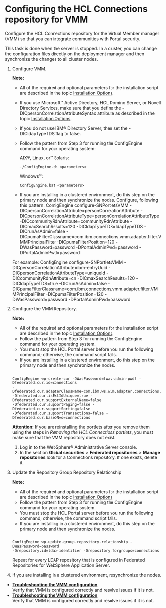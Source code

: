 # Configuring the HCL Connections repository for VMM

Configure the HCL Connections repository for the Virtual Member manager \(VMM\) so that you can integrate communities with Portal security.

This task is done when the server is stopped. In a cluster, you can change the configuration files directly on the deployment manager and then synchronize the changes to all cluster nodes.

1.  Configure VMM.

    **Note:**

    -   All of the required and optional parameters for the installation script are described in the topic [Installation Options](r_connections_portlets_install_options.md).
    -   If you use Microsoft™ Active Directory, HCL Domino Server, or Novell Directory Services, make sure that you define the -DICpersonCorrelationAttributeSyntax attribute as described in the topic [Installation Options](r_connections_portlets_install_options.md).
    -   If you do not use IBM® Directory Server, then set the -DICldapTypeTDS flag to false.
    -   Follow the pattern from Step 3 for running the ConfigEngine command for your operating system:

        AIX®, Linux, or™ Solaris:

        ```
        ./ConfigEngine.sh <parameters>
        ```

        Windows™:

        ```
        ConfigEngine.bat <parameters>
        ```

    -   If you are installing in a clustered environment, do this step on the primary node and then synchronize the nodes.
    Configure, following this pattern: ConfigEngine configure-SNPortletsVMM -DICpersonCorrelationAttribute=personCorrelationAttribute -DICpersonCorrelationAttributeType=personCorrelationAttributeType -DICcommunityRdnAttribute=communityRdnAttribute -DICmaxSearchResults=120 -DICldapTypeTDS=ldapTypeTDS -DICrunAsAdmin=false -DICpumaFilterClassname=com.ibm.connections.vmm.adapter.filter.VMMPrincipalFilter -DICpumaFilterPosition=120 -DWasPassword=password -DPortalAdminPwd=password -DPortalAdminPwd=password

    For example: ConfigEngine configure-SNPortletsVMM -DICpersonCorrelationAttribute=ibm-entryUuid -DICpersonCorrelationAttributeType=uniqueId -DICcommunityRdnAttribute=cn -DICmaxSearchResults=120 -DICldapTypeTDS=true -DICrunAsAdmin=false -DICpumaFilterClassname=com.ibm.connections.vmm.adapter.filter.VMMPrincipalFilter -DICpumaFilterPosition=120 -DWasPassword=password -DPortalAdminPwd=password

2.  Configure the VMM Repository.

    **Note:**

    -   All of the required and optional parameters for the installation script are described in the topic [Installation Options](r_connections_portlets_install_options.md).
    -   Follow the pattern from Step 3 for running the ConfigEngine command for your operating system.
    -   You must stop the HCL Portal server before you run the following command; otherwise, the command script fails.
    -   If you are installing in a clustered environment, do this step on the primary node and then synchronize the nodes.
    ```
    
    ConfigEngine wp-create-cur -DWasPassword=[was-admin-pwd] -Dfederated.cur.id=connections 
    -Dfederated.cur.adapterClassName=com.ibm.ws.wim.adapter.connections.ConnectionsAdapter 
    -Dfederated.cur.isExtIdUnique=true -Dfederated.cur.supportExternalName=false 
    -Dfederated.cur.supportPaging=false -Dfederated.cur.supportSorting=false 
    -Dfederated.cur.supportTransactions=false -Dfederated.cur.baseDN=o=connections
    ```

    **Attention:** If you are reinstalling the portlets after you remove them using the steps in *Removing the HCL Connections portlets*, you must make sure that the VMM repository does not exist.

    1.  Log in to the WebSphere® Administrative Server console.
    2.  In the section **Global securities** \> **Federated repositories** \> **Manage repositories** look for a Connections repository. If one exists, delete it.
3.  Update the Repository Group Repository Relationship

    **Note:**

    -   All of the required and optional parameters for the installation script are described in the topic [Installation Options](r_connections_portlets_install_options.md)
    -   Follow the pattern from Step 3 for running the ConfigEngine command for your operating system.
    -   You must stop the HCL Portal server before you run the following command; otherwise, the command script fails.
    -   If you are installing in a clustered environment, do this step on the primary node and then synchronize the nodes.
    ```
    
    ConfigEngine wp-update-group-repository-relationship -DWasPassword=password
    -Drepository.id=ldap-identifier -Drepository.forgroups=connections
    ```

    Repeat for every LDAP repository that is configured in Federated Repositories for WebSphere Application Server.

4.  If you are installing in a clustered environment, resynchronize the nodes.


-   **[Troubleshooting the VMM configuration](../connect/r_connections_portlets_vmm_troubleshooting.md)**  
Verify that VMM is configured correctly and resolve issues if it is not.
-   **[Troubleshooting the VMM configuration](../connect/r_connections_portlets_vmm_troubleshooting.md)**  
Verify that VMM is configured correctly and resolve issues if it is not.


